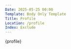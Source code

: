 ```yaml
---
Date: 2025-05-25 00:00
Template: Body Only Template
Title: Profile
Location: /profile
Index: Exclude
---
```


{profile}
